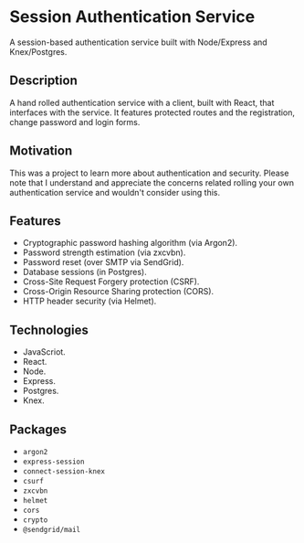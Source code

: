 # Session Authentication Service

A session-based authentication service built with Node/Express and Knex/Postgres.

## Description

A hand rolled authentication service with a client, built with React, that interfaces with the service. It features protected routes and the registration, change password and login forms.

## Motivation

This was a project to learn more about authentication and security. Please note that I understand and appreciate the concerns related rolling your own authentication service and wouldn't consider using this.

## Features

- Cryptographic password hashing algorithm (via Argon2).
- Password strength estimation (via zxcvbn).
- Password reset (over SMTP via SendGrid).
- Database sessions (in Postgres).
- Cross-Site Request Forgery protection (CSRF).
- Cross-Origin Resource Sharing protection (CORS).
- HTTP header security (via Helmet).

## Technologies

- JavaScriot.
- React.
- Node.
- Express.
- Postgres.
- Knex.

## Packages

- `argon2`
- `express-session`
- `connect-session-knex`
- `csurf`
- `zxcvbn`
- `helmet`
- `cors`
- `crypto`
- `@sendgrid/mail`
